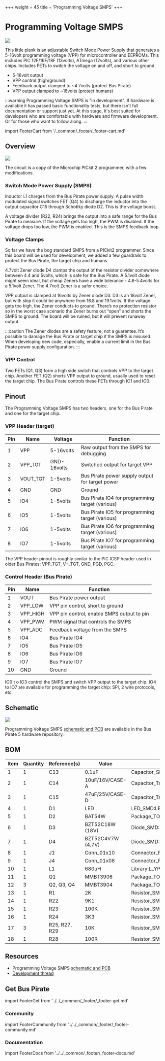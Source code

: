 +++
weight = 45
title = 'Programming Voltage SMPS'
+++

# Programming Voltage SMPS

![](./img/plank-vpp-smps.jpg)

This little plank is an adjustable Switch Mode Power Supply that generates a 5-16volt programming voltage (VPP) for microcontroller and EEPROMs. This includes PIC 12F/16F/18F (13volts), ATmega (12volts), and various other chips. Includes FETs to switch the voltage on and off, and short to ground.
- 5-16volt output
- VPP control (high/ground)
- Feedback output clamped to ~4.7volts (protect Bus Pirate)
- VPP output clamped to ~18volts (protect humans)

:::warning
Programming Voltage SMPS is "in development". If hardware is available it has passed basic functionality tests, but there isn't full documentation or support just yet. At this stage, it's best suited for developers who are comfortable with hardware and firmware development. Or for those who want to follow along.
:::

import FooterCart from '/_common/_footer/_footer-cart.md'

<FooterCart/>

## Overview

![](./img/vpp-cct.png)

The circuit is a copy of the Microchip PICkit 2 programmer, with a few modifications. 

### Switch Mode Power Supply (SMPS)

Inductor L1 charges from the Bus Pirate power supply. A pulse width modulated signal switches FET (Q4) to discharge the inductor into the output capacitor C15 through Schottky diode D2. This is the voltage boost.

A voltage divider (R22, R24) brings the output into a safe range for the Bus Pirate to measure. If the voltage gets too high, the PWM is disabled. If the voltage drops too low, the PWM is enabled. This is the SMPS feedback loop.

### Voltage Clamps

So far we have the bog standard SMPS from a PICkit2 programmer. Since this board will be used for development, we added a few guardrails to protect the Bus Pirate, the target chip and humans. 

4.7volt Zener diode D4 clamps the output of the resistor divider somewhere between 4.4 and 5volts, which is safe for the Bus Pirate. A 5.1volt diode might seem ideal, but cheap Zeners have a wide tolerance - 4.8-5.4volts for a 5.1volt Zener. The 4.7volt Zener is a safer choice.

VPP output is clamped at 16volts by Zener diode D3. D3 is an 18volt Zener, but with slop it could be anywhere from 16.8 and 19.1volts. If the voltage gets too high, the Zener conducts to ground. There’s no protection resistor so in the worst case scenario the Zener burns out “open” and shorts the SMPS to ground. The board will be ruined, but it will prevent runaway output.

:::caution
The Zener diodes are a safety feature, not a guarantee. It’s possible to damage the Bus Pirate or target chip if the SMPS is misused. When developing new code, especially, enable a current limit in the Bus Pirate power supply configuration.
:::  

### VPP Control

Two FETs (Q1, Q3) form a high side switch that controls VPP to the target chip. Another FET (Q2) shorts VPP output to ground, usually used to reset the target chip. The Bus Pirate controls these FETs through IO1 and IO0.

## Pinout

The Programming Voltage SMPS has two headers, one for the Bus Pirate and one for the target chip. 

### VPP Header (target)

| Pin | Name     | Voltage|Function|
|-----|----------|---------|------|
| 1   | VPP      | 5-16volts|Raw output from the SMPS for debugging  |
| 2   | VPP_TGT   | GND-16volts|Switched output for target VPP |
| 3 |VOUT_TGT|1-5volts| Bus Pirate power supply output for target power|
| 4 |GND|GND|Ground|
| 5 |IO4|1-5volts|Bus Pirate IO4 for programming target (various)|
| 6 |IO5|1-5volts|Bus Pirate IO5 for programming target (various)|
| 7 |IO6|1-5volts|Bus Pirate IO6 for programming target (various)|
| 8 |IO7|1-5volts|Bus Pirate IO7 for programming target (various)|

The VPP header pinout is roughly similar to the PIC ICSP header used in older Bus Pirates: VPP_TGT, V+_TGT, GND, PGD, PGC.

### Control Header (Bus Pirate)

| Pin | Name     | Function|
|-----|----------|------|
| 1   | VOUT     |Bus Pirate power output|
| 2   | VPP_LOW  |VPP pin control, short to ground|
| 3   | VPP_HIGH |VPP pin control, enable SMPS output to pin|
| 4   | VPP_PWM  |PWM signal that controls the SMPS|
| 5   | VPP_ADC  |Feedback voltage from the SMPS|
| 6   | IO4      |Bus Pirate IO4|
| 7   | IO5      |Bus Pirate IO5|
| 8   | IO6      |Bus Pirate IO6|
| 9   | IO7      |Bus Pirate IO7|
| 10  | GND      |Ground|

IO0 t o IO3 control the SMPS and switch VPP output to the target chip. IO4 to IO7 are available for programming the target chip: SPI, 2 wire protocols, etc.

## Schematic

![](./img/vpp-cct.png)

Programming Voltage SMPS [schematic and PCB](https://github.com/DangerousPrototypes/BusPirate5-hardware) are available in the Bus Pirate 5 hardware repository.

## BOM
| Item | Quantity | Reference(s) | Value | Footprint |
|------|----------|--------------|-------|-----------|
| 1 | 1 | C13 | 0.1uF | Capacitor_SMD:C_0805_2012Metric_Pad1.18x1.45mm_HandSolder |
| 2 | 1 | C14 | 10uF/16V/CASE-A | Capacitor_Tantalum_SMD:CP_EIA-3216-18_Kemet-A |
| 3 | 1 | C15 | 47uF/25V/CASE-D | Capacitor_Tantalum_SMD:CP_EIA-7343-31_Kemet-D |
| 4 | 1 | D1 | LED | LED_SMD:LED_0805_2012Metric |
| 5 | 1 | D2 | BAT54W | Package_TO_SOT_SMD:SOT-23 |
| 6 | 1 | D3 | BZT52C18W (18V) | Diode_SMD:D_SOD-123 |
| 7 | 1 | D4 | BZT52C4V7W (4.7V) | Diode_SMD:D_SOD-123 |
| 8 | 1 | J1 | Conn_01x10 | Connector_PinSocket_2.54mm:PinSocket_1x10_P2.54mm_Horizontal |
| 9 | 1 | J4 | Conn_01x08 | Connector_PinHeader_2.54mm:PinHeader_1x08_P2.54mm_Horizontal |
| 10 | 1 | L1 | 680uH | Library:L_YP0504 |
| 11 | 1 | Q1 | MMBT3906 | Package_TO_SOT_SMD:SOT-23 |
| 12 | 3 | Q2, Q3, Q4 | MMBT3904 | Package_TO_SOT_SMD:SOT-23 |
| 13 | 1 | R1 | 2K | Resistor_SMD:R_0805_2012Metric |
| 14 | 1 | R22 | 9K1 | Resistor_SMD:R_0805_2012Metric |
| 15 | 1 | R23 | 100K | Resistor_SMD:R_0805_2012Metric |
| 16 | 1 | R24 | 3K3 | Resistor_SMD:R_0805_2012Metric |
| 17 | 3 | R25, R27, R29 | 10K | Resistor_SMD:R_0805_2012Metric |
| 18 | 1 | R28 | 100R | Resistor_SMD:R_0805_2012Metric |

## Resources

- Programming Voltage SMPS [schematic and PCB](https://github.com/DangerousPrototypes/BusPirate5-hardware/tree/main/)
- [Development thread](https://forum.buspirate.com/t/pic-avr-eeprom-programming-voltage-smps/430/15)

## Get Bus Pirate
import FooterGet from '../../_common/_footer/_footer-get.md'

<FooterGet/>

### Community
import FooterCommunity from '../../_common/_footer/_footer-community.md'

<FooterCommunity/>

### Documentation
import FooterDocs from '../../_common/_footer/_footer-docs.md' 

<FooterDocs/>



